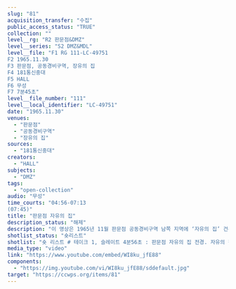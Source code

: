```yaml
---
slug: "81"
acquisition_transfer: "수집"
public_access_status: "TRUE"
collection: ""
level__rg: "R2 판문점&DMZ"
level__series: "S2 DMZ&MDL"
level__file: "F1 RG 111-LC-49751
F2 1965.11.30
F3 판문점, 공동경비구역, 장유의 집
F4 181통신중대
F5 HALL
F6 무성 
F7 7분45초"
level__file_number: "111"
level__local_identifier: "LC-49751"
date: "1965.11.30"
venues: 
  - "판문점"
  - "공동경비구역"
  - "장유의 집"
sources: 
  - "181통신중대"
creators: 
  - "HALL"
subjects: 
  - "DMZ"
tags: 
  - "open-collection"
audio: "무성"
time_courts: "04:56-07:13
(07:45)"
title: "판문점 자유의 집"
description_status: "해제"
description: "이 영상은 1965년 11월 판문점 공동경비구역 남쪽 지역에 ‘자유의 집’ 건축된 모습을 볼 수 있다. 남북 사이 충돌 위기 상태에서 새롭게 등장한 ‘자유의 집’은 북한이 규정을 위반해 건축물을 건축하자 이에 대응해서 세워진 것이다. 영상 앞부분은 베트남에서 미군의 학교 건설 장면이 있다."
shotlist_status: "숏리스트"
shotlist: "숏 리스트 # 테이크 1, 슬레이트 4분56초 : 판문점 자유의 집 전경. 자유의 집 현판이 보인다. 북한인민군 2명이 주변에 있다. 자유의 집 위에 군인이 경계 중이다. # 테이크 2, 슬레이트 6분04초 : 자유의 집 부근에 북한인민군과 미군 등이 서 있다. 회담장 주변에서 각국 군인들이 있다. 중립국감독위원회 관계자들, 판문각이 보인다. 자유의 집 아래 군인들이 모여 있 다. 자유의 집 앞에 북한인민군들이 모여 있다."
media_type: "video"
link: "https://www.youtube.com/embed/WI8ku_jfE88"
components: 
  - "https://img.youtube.com/vi/WI8ku_jfE88/sddefault.jpg"
target: "https://ccwps.org/items/81"
---
```

